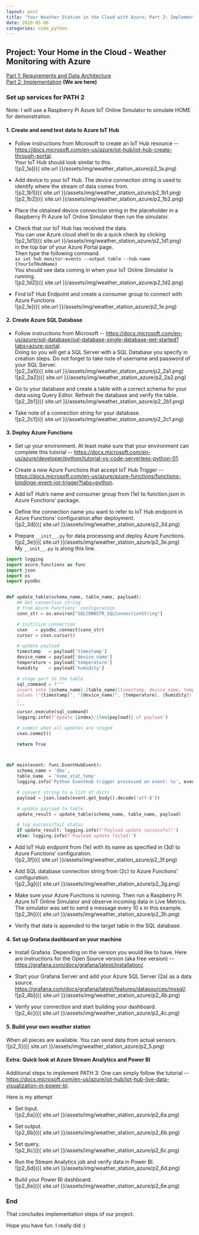 ```yaml
---
layout: post
title: "Your Weather Station in the Cloud with Azure; Part 2: Implementation"
date: 2020-05-06
categories: code_python
---
```


## Project: Your Home in the Cloud - Weather Monitoring with Azure
[Part 1: Requirements and Data Architecture]()
<br>
[Part 2: Implementation](d)  **(We are here)**


### Set up services for PATH 2
Note: I will use a Raspberry Pi Azure IoT Online Simulator to simulate HOME for demonstration.


#### 1. Create and send test data to Azure IoT Hub
- Follow instructions from Microsoft to create an IoT Hub resource -- https://docs.microsoft.com/en-us/azure/iot-hub/iot-hub-create-through-portal. <br>
Your IoT Hub should look similar to this. <br>
![p2_1a]({{ site.url }}/assets/img/weather_station_azure/p2_1a.png)

- Add device to your IoT Hub. The device connection string is used to identify where the stream of data comes from. <br>
![p2_1b1]({{ site.url }}/assets/img/weather_station_azure/p2_1b1.png) <br>
![p2_1b2]({{ site.url }}/assets/img/weather_station_azure/p2_1b2.png)

- Place the obtained device connection string in the placeholder in a Raspberry Pi Azure IoT Online Simulator then run the simulator.

- Check that our IoT Hub has received the data. <br>
You can use Azure cloud shell to do a quick check by clicking <br>
![p2_1d1]({{ site.url }}/assets/img/weather_station_azure/p2_1d1.png) <br>
in the top bar of your Azure Portal page. <br>
Then type the following command. <br>
`az iot hub monitor-events --output table --hub-name {YourIoTHubName}` <br>
You should see data coming in when your IoT Online Simulator is running. <br>
![p2_1d2]({{ site.url }}/assets/img/weather_station_azure/p2_1d2.png)

- Find IoT Hub Endpoint and create a consumer group to connect with Azure Functions <br>
![p2_1e]({{ site.url }}/assets/img/weather_station_azure/p2_1e.png)


#### 2. Create Azure SQL Database
- Follow instructions from Microsoft -- https://docs.microsoft.com/en-us/azure/sql-database/sql-database-single-database-get-started?tabs=azure-portal. <br>
Doing so you will get a SQL Server with a SQL Database you specify in creation steps.
Do not forget to take note of username and password of your SQL Server. <br>
![p2_2a1]({{ site.url }}/assets/img/weather_station_azure/p2_2a1.png) <br>
![p2_2a2]({{ site.url }}/assets/img/weather_station_azure/p2_2a2.png)

- Go to your database and create a table with a correct schema for your data using Query Editor. Refresh the database and verify the table. <br>
![p2_2b1]({{ site.url }}/assets/img/weather_station_azure/p2_2b1.png)

- Take note of a connection string for your database. <br>
![p2_2c1]({{ site.url }}/assets/img/weather_station_azure/p2_2c1.png)


#### 3. Deploy Azure Functions
- Set up your environment. At least make sure that your environment can complete this tutorial -- https://docs.microsoft.com/en-us/azure/developer/python/tutorial-vs-code-serverless-python-01.

- Create a new Azure Functions that accept IoT Hub Trigger -- https://docs.microsoft.com/en-us/azure/azure-functions/functions-bindings-event-iot-trigger?tabs=python.

- Add IoT Hub’s name and consumer group from (1e) to function.json in Azure Functions’ package.

- Define the connection name you want to refer to IoT Hub endpoint in Azure Functions’ configuration after deployment. <br>
![p2_3d]({{ site.url }}/assets/img/weather_station_azure/p2_3d.png)

- Prepare `__init__.py` for data processing and deploy Azure Functions. <br>
![p2_3e]({{ site.url }}/assets/img/weather_station_azure/p2_3e.png) <br>
My `__init__.py` is along this line.

```python
import logging
import azure.functions as func
import json
import os
import pyodbc


def update_table(schema_name, table_name, payload):
    ## Get connection string
    # from Azure Functions' configuration
    conn_str = os.environ["SQLCONNSTR_SQLConnectionString"]

    # initilize connection
    cnxn   = pyodbc.connect(conn_str)
    cursor = cnxn.cursor()

    # update payload
    timestamp   = payload['timestamp']
    device_name = payload['device_name']
    temperature = payload['temperature']
    humidity    = payload['humidity']

    # stage part to the table
    sql_command = f"""
    insert into {schema_name}.{table_name}(timestamp, device_name, temperature, humidity)
    values ("{timestamp}", "{device_name}", {temperature}, {humidity})
    ;
    """
    cursor.execute(sql_command)
    logging.info(f'Update {index}/{len(payload)} of payload')

    # commit when all updates are staged
    cnxn.commit()

    return True



def main(event: func.EventHubEvent):
    schema_name = 'dbo',
    table_name  = 'home_stat_temp'
    logging.info('Python EventHub trigger processed an event: %s', event.get_body().decode('utf-8'))

    # convert string to a list of dicts
    payload = json.loads(event.get_body().decode('utf-8'))

    # update payload to table
    update_result = update_table(schema_name, table_name, payload)

    # log success/fail status
    if update_result: logging.info(f'Payload update successful!')
    else: logging.info(f'Payload update failed!')
```

- Add IoT Hub endpoint from (1e) with its name as specified in (3d) to Azure Functions’ configuration. <br>
![p2_3f]({{ site.url }}/assets/img/weather_station_azure/p2_3f.png)

- Add SQL database connection string from (2c) to Azure Functions’ configuration. <br>
![p2_3g]({{ site.url }}/assets/img/weather_station_azure/p2_3g.png)

- Make sure your Azure Functions is running. Then run a Raspberry Pi Azure IoT Online Simulator and observe incoming data in Live Metrics. The simulator was set to send a message every 10 s in this example. <br>
![p2_3h]({{ site.url }}/assets/img/weather_station_azure/p2_3h.png)

- Verify that data is appended to the target table in the SQL database.


#### 4. Set up Grafana dashboard on your machine
- Install Grafana. Depending on the version you would like to have.
Here are instructions for the Open Source version (aka free version) -- https://grafana.com/docs/grafana/latest/installation/.

- Start your Grafana Server and add your Azure SQL Server (2a) as a data source.
https://grafana.com/docs/grafana/latest/features/datasources/mssql/. <br>
![p2_4b]({{ site.url }}/assets/img/weather_station_azure/p2_4b.png)

- Verify your connection and start building your dashboard. <br>
![p2_4c]({{ site.url }}/assets/img/weather_station_azure/p2_4c.png)


#### 5. Build your own weather station
When all pieces are available. You can send data from actual sensors. <br>
![p2_5]({{ site.url }}/assets/img/weather_station_azure/p2_5.png)


#### Extra: Quick look at Azure Stream Analytics and Power BI
Additional steps to implement PATH 3: One can simply follow the tutorial -- https://docs.microsoft.com/en-us/azure/iot-hub/iot-hub-live-data-visualization-in-power-bi.

Here is my attempt
- Set Input. <br>
![p2_6a]({{ site.url }}/assets/img/weather_station_azure/p2_6a.png)

- Set output. <br>
![p2_6b]({{ site.url }}/assets/img/weather_station_azure/p2_6b.png)

- Set query. <br>
![p2_6c]({{ site.url }}/assets/img/weather_station_azure/p2_6c.png)

- Run the Stream Analytics job and verify data in Power BI. <br>
![p2_6d]({{ site.url }}/assets/img/weather_station_azure/p2_6d.png)

- Build your Power BI dashboard.<br>
![p2_6e]({{ site.url }}/assets/img/weather_station_azure/p2_6e.png)


### End
That concludes implementation steps of our project.

Hope you have fun. I really did :)
